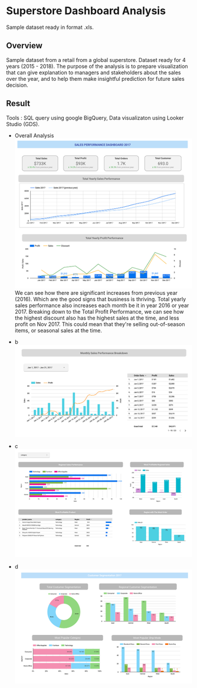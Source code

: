 # Superstore Dashboard Analysis
Sample dataset ready in format .xls.

## Overview
Sample dataset from a retail from a global superstore. Dataset ready for 4 years (2015 - 2018). 
The purpose of the analysis is to prepare visualization that can give explanation to managers and stakeholders about the sales over the year, and to help them make insightful prediction for future sales decision. 

## Result
Tools : SQL query using google BigQuery, Data visualizaton using Looker Studio (GDS). 

- Overall Analysis
![image](images/1.jpg)
We can see how there are significant increases from previous year (2016). Which are the good signs that business is thriving. Total yearly sales performance also increases each month be it in year 2016 or year 2017. Breaking down to the Total Profit Performance, we can see how the highest discount also has the highest sales at the time, and less profit on Nov 2017. This could mean that they're selling out-of-season items, or seasonal sales at the time. 

- b
![image](images/2.jpg)
- c
![image](images/3.jpg)
- d 
![image](images/4.jpg)
